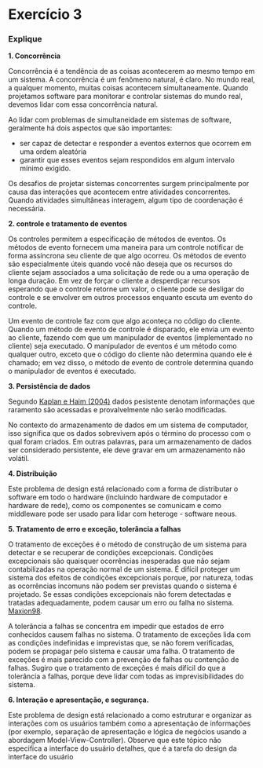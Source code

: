 # Exercício 3
### Explique
**1. Concorrência**

Concorrência é a tendência de as coisas acontecerem ao mesmo tempo em um sistema. A concorrência é um fenômeno natural, é claro. No mundo real, a qualquer momento, muitas coisas acontecem simultaneamente. Quando projetamos software para monitorar e controlar sistemas do mundo real, devemos lidar com essa concorrência natural.

Ao lidar com problemas de simultaneidade em sistemas de software, geralmente há dois aspectos que são importantes: 
* ser capaz de detectar e responder a eventos externos que ocorrem em uma ordem aleatória 
* garantir que esses eventos sejam respondidos em algum intervalo mínimo exigido.

Os desafios de projetar sistemas concorrentes surgem principalmente por causa das interações que acontecem entre atividades concorrentes. Quando atividades simultâneas interagem, algum tipo de coordenação é necessária.

**2. controle e tratamento de eventos**

Os controles permitem a especificação de métodos de eventos. Os métodos de evento fornecem uma maneira para um controle notificar de forma assíncrona seu cliente de que algo ocorreu. Os métodos de evento são especialmente úteis quando você não deseja que os recursos do cliente sejam associados a uma solicitação de rede ou a uma operação de longa duração. Em vez de forçar o cliente a desperdiçar recursos esperando que o controle retorne um valor, o cliente pode se desligar do controle e se envolver em outros processos enquanto escuta um evento do controle.

Um evento de controle faz com que algo aconteça no código do cliente. Quando um método de evento de controle é disparado, ele envia um evento ao cliente, fazendo com que um manipulador de eventos (implementado no cliente) seja executado. O manipulador de eventos é um método como qualquer outro, exceto que o código do cliente não determina quando ele é chamado; em vez disso, o método de evento de controle determina quando o manipulador de eventos é executado.

**3. Persistência de dados**

Segundo [Kaplan e Haim (2004)](https://en.wikipedia.org/wiki/Persistent_data) dados pesistente denotam informações que raramento são acessadas e provalvelmente não serão modificadas. 

No contexto do armazenamento de dados em um sistema de computador, isso significa que os dados sobrevivem após o término do processo com o qual foram criados. Em outras palavras, para um armazenamento de dados ser considerado persistente, ele deve gravar em um armazenamento não volátil.

**4. Distribuição**

Este problema de design está relacionado com a forma de distributar o software em todo o hardware (incluindo
hardware de computador e hardware de rede),
como os componentes se comunicam e como
middleware pode ser usado para lidar com heteroge -
software neous.

**5. Tratamento de erro e exceção,  tolerância a falhas**

O tratamento de exceções é o método de construção de um sistema para detectar e se recuperar de condições excepcionais. Condições excepcionais são quaisquer ocorrências inesperadas que não sejam contabilizadas na operação normal de um sistema. É difícil proteger um sistema dos efeitos de condições excepcionais porque, por natureza, todas as ocorrências incomuns não podem ser previstas quando o sistema é projetado. Se essas condições excepcionais não forem detectadas e tratadas adequadamente, podem causar um erro ou falha no sistema. [Maxion98](https://users.ece.cmu.edu/~koopman/des_s99/exceptions/#maxion98).

 A tolerância a falhas se concentra em impedir que estados de erro conhecidos causem falhas no sistema. O tratamento de exceções lida com as condições indefinidas e imprevistas que, se não forem verificadas, podem se propagar pelo sistema e causar uma falha. O tratamento de exceções é mais parecido com a prevenção de falhas ou contenção de falhas. Sugiro que o tratamento de exceções é mais difícil do que a tolerância a falhas, porque deve lidar com todas as imprevisibilidades do sistema.

 **6. Interação e apresentação, e segurança.**

Este problema de design está relacionado a como estruturar e organizar as interações com os usuários também
como a apresentação de informações (por exemplo,
separação de apresentação e lógica de negócios
usando a abordagem Model-View-Controller).
Observe que este tópico não especifica a interface do usuário
detalhes, que é a tarefa do design da interface do usuário


